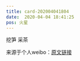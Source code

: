 ```yaml
---
title: card-202004041804
date:  2020-04-04 18:41:25
pos: 火星
---
```

挖笋 采茶 

来源于个人weibo：[原文链接](https://m.weibo.cn/status/IBMQ11t0G?mblogid=IBMQ11t0G)